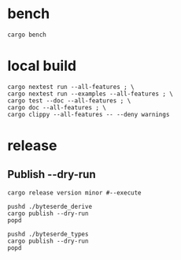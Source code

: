 # bench
```shell
cargo bench
```

# local build
```shell
cargo nextest run --all-features ; \
cargo nextest run --examples --all-features ; \
cargo test --doc --all-features ; \
cargo doc --all-features ; \
cargo clippy --all-features -- --deny warnings
```


# release

## Publish --dry-run
```shell
cargo release version minor #--execute
```

```shell
pushd ./byteserde_derive 
cargo publish --dry-run
popd
```

```shell
pushd ./byteserde_types 
cargo publish --dry-run
popd
```